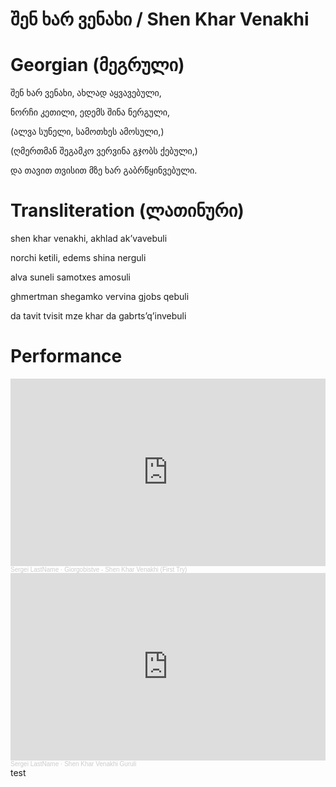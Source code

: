 # შენ ხარ ვენახი / Shen Khar Venakhi

# Georgian (მეგრული)

შენ ხარ ვენახი, ახლად აყვავებული,

ნორჩი კეთილი, ედემს შინა ნერგული,

(ალვა სუნელი, სამოთხეს ამოსული,)

(ღმერთმან შეგამკო ვერვინა გჯობს ქებული,)

და თავით თვისით მზე ხარ გაბრწყინვებული.

# Transliteration (ლათინური)

shen khar venakhi, akhlad ak’vavebuli

norchi ketili, edems shina nerguli

alva suneli samotxes amosuli

ghmertman shegamko vervina gjobs qebuli

da tavit tvisit mze khar da gabrts’q’invebuli

# Performance
<div style="page-break-after: always;">
<iframe width="100%" height="300" scrolling="no" frameborder="no" allow="autoplay" src="https://w.soundcloud.com/player/?url=https%3A//api.soundcloud.com/tracks/2027442700%3Fsecret_token%3Ds-3ja1CCtxw60&color=%23ff5500&auto_play=false&hide_related=false&show_comments=true&show_user=true&show_reposts=false&show_teaser=true&visual=true"></iframe><div style="font-size: 10px; color: #cccccc;line-break: anywhere;word-break: normal;overflow: hidden;white-space: nowrap;text-overflow: ellipsis; font-family: Interstate,Lucida Grande,Lucida Sans Unicode,Lucida Sans,Garuda,Verdana,Tahoma,sans-serif;font-weight: 100;"><a href="https://soundcloud.com/o9xjkfdgxof2" title="Sergei LastName" target="_blank" style="color: #cccccc; text-decoration: none;">Sergei LastName</a> · <a href="https://soundcloud.com/o9xjkfdgxof2/giorgobistve-shen-khar-venakhi/s-3ja1CCtxw60" title="Giorgobistve - Shen Khar Venakhi (First Try)" target="_blank" style="color: #cccccc; text-decoration: none;">Giorgobistve - Shen Khar Venakhi (First Try)</a></div>
</div>
<div style="page-break-after: always;">
<iframe width="100%" height="300" scrolling="no" frameborder="no" allow="autoplay" src="https://w.soundcloud.com/player/?url=https%3A//api.soundcloud.com/tracks/2122646874&color=%23ff5500&auto_play=false&hide_related=false&show_comments=true&show_user=true&show_reposts=false&show_teaser=true&visual=true"></iframe><div style="font-size: 10px; color: #cccccc;line-break: anywhere;word-break: normal;overflow: hidden;white-space: nowrap;text-overflow: ellipsis; font-family: Interstate,Lucida Grande,Lucida Sans Unicode,Lucida Sans,Garuda,Verdana,Tahoma,sans-serif;font-weight: 100;"><a href="https://soundcloud.com/o9xjkfdgxof2" title="Sergei LastName" target="_blank" style="color: #cccccc; text-decoration: none;">Sergei LastName</a> · <a href="https://soundcloud.com/o9xjkfdgxof2/shen-khar-venakhi-guruli" title="Shen Khar Venakhi Guruli" target="_blank" style="color: #cccccc; text-decoration: none;">Shen Khar Venakhi Guruli</a></div>
</div>
test
